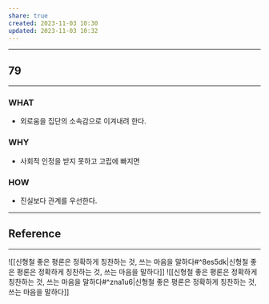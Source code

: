 ```yaml
---
share: true
created: 2023-11-03 10:30
updated: 2023-11-03 10:32
---
```


---
## 79
---
### WHAT
- 외로움을 집단의 소속감으로 이겨내려 한다.
### WHY
- 사회적 인정을 받지 못하고 고립에 빠지면
### HOW
- 진실보다 관계를 우선한다.
---


## Reference
---
![[신형철  좋은 평론은 정확하게 칭찬하는 것, 쓰는 마음을 말하다#^8es5dk|신형철  좋은 평론은 정확하게 칭찬하는 것, 쓰는 마음을 말하다]]
![[신형철  좋은 평론은 정확하게 칭찬하는 것, 쓰는 마음을 말하다#^zna1u6|신형철  좋은 평론은 정확하게 칭찬하는 것, 쓰는 마음을 말하다]]

